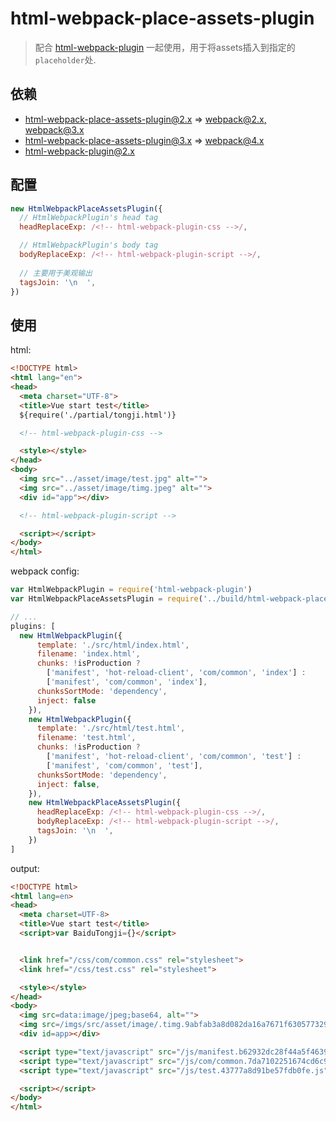# html-webpack-place-assets-plugin

> 配合 [html-webpack-plugin](https://github.com/jantimon/html-webpack-plugin) 一起使用，用于将assets插入到指定的`placeholder`处.

## 依赖

- html-webpack-place-assets-plugin@2.x => [webpack@2.x, webpack@3.x](https://webpack.js.org/)
- html-webpack-place-assets-plugin@3.x => [webpack@4.x](https://webpack.js.org/)
- [html-webpack-plugin@2.x](https://github.com/jantimon/html-webpack-plugin)

## 配置
```js
new HtmlWebpackPlaceAssetsPlugin({
  // HtmlWebpackPlugin's head tag
  headReplaceExp: /<!-- html-webpack-plugin-css -->/,

  // HtmlWebpackPlugin's body tag
  bodyReplaceExp: /<!-- html-webpack-plugin-script -->/,
  
  // 主要用于美观输出
  tagsJoin: '\n  ',
})
```

## 使用

html:
```html
<!DOCTYPE html>
<html lang="en">
<head>
  <meta charset="UTF-8">
  <title>Vue start test</title>
  ${require('./partial/tongji.html')}

  <!-- html-webpack-plugin-css -->

  <style></style>
</head>
<body>
  <img src="../asset/image/test.jpg" alt="">
  <img src="../asset/image/timg.jpeg" alt="">
  <div id="app"></div>

  <!-- html-webpack-plugin-script -->

  <script></script>
</body>
</html>
```

webpack config:
```js
var HtmlWebpackPlugin = require('html-webpack-plugin')
var HtmlWebpackPlaceAssetsPlugin = require('../build/html-webpack-place-assets-plugin')

// ...
plugins: [
  new HtmlWebpackPlugin({
      template: './src/html/index.html',
      filename: 'index.html',
      chunks: !isProduction ?
        ['manifest', 'hot-reload-client', 'com/common', 'index'] :
        ['manifest', 'com/common', 'index'],
      chunksSortMode: 'dependency',
      inject: false
    }),
    new HtmlWebpackPlugin({
      template: './src/html/test.html',
      filename: 'test.html',
      chunks: !isProduction ?
        ['manifest', 'hot-reload-client', 'com/common', 'test'] :
        ['manifest', 'com/common', 'test'],
      chunksSortMode: 'dependency',
      inject: false,
    }),
    new HtmlWebpackPlaceAssetsPlugin({
      headReplaceExp: /<!-- html-webpack-plugin-css -->/,
      bodyReplaceExp: /<!-- html-webpack-plugin-script -->/,
      tagsJoin: '\n  ',
    })
]
```

output:
```html
<!DOCTYPE html>
<html lang=en>
<head>
  <meta charset=UTF-8>
  <title>Vue start test</title>
  <script>var BaiduTongji={}</script>


  <link href="/css/com/common.css" rel="stylesheet">
  <link href="/css/test.css" rel="stylesheet">

  <style></style>
</head>
<body>
  <img src=data:image/jpeg;base64, alt="">
  <img src=/imgs/src/asset/image/.timg.9abfab3a8d082da16a7671f630577329.jpeg alt="">
  <div id=app></div>

  <script type="text/javascript" src="/js/manifest.b62932dc28f44a5f4639.js"></script>
  <script type="text/javascript" src="/js/com/common.7da7102251674cd6c914.js"></script>
  <script type="text/javascript" src="/js/test.43777a8d91be57fdb0fe.js"></script>

  <script></script>
</body>
</html>
```
